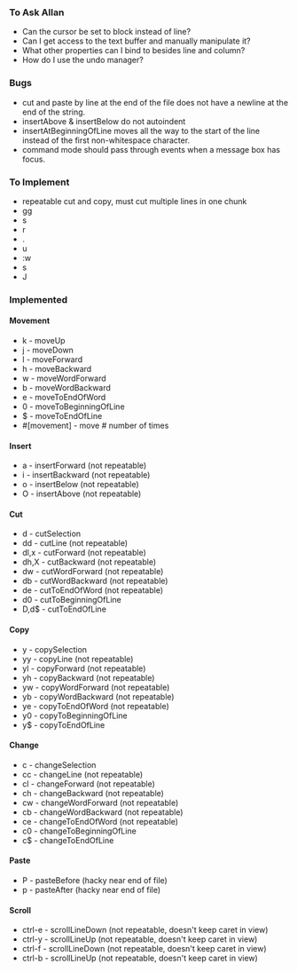 ### To Ask Allan
* Can the cursor be set to block instead of line?
* Can I get access to the text buffer and manually manipulate it?
* What other properties can I bind to besides line and column?
* How do I use the undo manager?


### Bugs
* cut and paste by line at the end of the file does not have a newline at the end of the string.
* insertAbove & insertBelow do not autoindent
* insertAtBeginningOfLine moves all the way to the start of the line instead of the first non-whitespace character.
* command mode should pass through events when a message box has focus.


### To Implement
* repeatable cut and copy, must cut multiple lines in one chunk
* gg
* s
* r
* .
* u
* :w
* s
* J


### Implemented
#### Movement
* k - moveUp
* j - moveDown
* l - moveForward
* h - moveBackward
* w - moveWordForward
* b - moveWordBackward
* e - moveToEndOfWord
* 0 - moveToBeginningOfLine
* $ - moveToEndOfLine
* #[movement] - move # number of times

#### Insert
* a - insertForward (not repeatable)
* i - insertBackward (not repeatable)
* o - insertBelow (not repeatable)
* O - insertAbove (not repeatable)

#### Cut
* d - cutSelection
* dd - cutLine (not repeatable)
* dl,x - cutForward (not repeatable)
* dh,X - cutBackward (not repeatable)
* dw - cutWordForward (not repeatable)
* db - cutWordBackward (not repeatable)
* de - cutToEndOfWord (not repeatable)
* d0 - cutToBeginningOfLine
* D,d$ - cutToEndOfLine

#### Copy
* y - copySelection
* yy - copyLine (not repeatable)
* yl - copyForward (not repeatable)
* yh - copyBackward (not repeatable)
* yw - copyWordForward (not repeatable)
* yb - copyWordBackward (not repeatable)
* ye - copyToEndOfWord (not repeatable)
* y0 - copyToBeginningOfLine
* y$ - copyToEndOfLine

#### Change
* c - changeSelection
* cc - changeLine (not repeatable)
* cl - changeForward (not repeatable)
* ch - changeBackward (not repeatable)
* cw - changeWordForward (not repeatable)
* cb - changeWordBackward (not repeatable)
* ce - changeToEndOfWord (not repeatable)
* c0 - changeToBeginningOfLine
* c$ - changeToEndOfLine

#### Paste
* P - pasteBefore (hacky near end of file)
* p - pasteAfter (hacky near end of file)

#### Scroll
* ctrl-e - scrollLineDown (not repeatable, doesn't keep caret in view)
* ctrl-y - scrollLineUp (not repeatable, doesn't keep caret in view)
* ctrl-f - scrollLineDown (not repeatable, doesn't keep caret in view)
* ctrl-b - scrollLineUp (not repeatable, doesn't keep caret in view)




